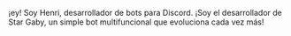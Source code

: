 ¡ey! Soy Henri, desarrollador de bots para Discord. ¡Soy el desarrollador de Star Gaby, un simple bot multifuncional que evoluciona cada vez más!
